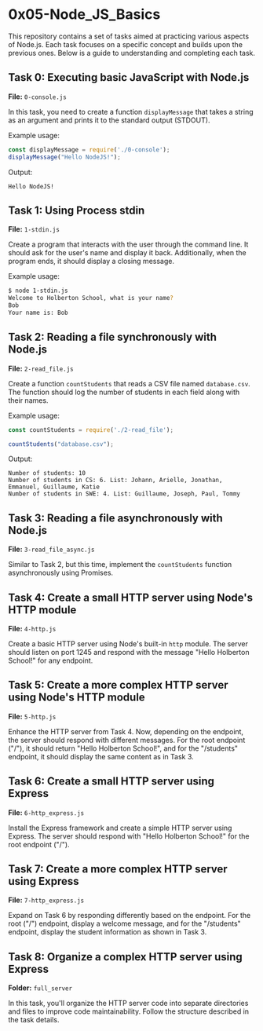 # 0x05-Node_JS_Basics

This repository contains a set of tasks aimed at practicing various aspects of Node.js. Each task focuses on a specific concept and builds upon the previous ones. Below is a guide to understanding and completing each task.

## Task 0: Executing basic JavaScript with Node.js

**File:** `0-console.js`

In this task, you need to create a function `displayMessage` that takes a string as an argument and prints it to the standard output (STDOUT).

Example usage:
```javascript
const displayMessage = require('./0-console');
displayMessage("Hello NodeJS!");
```

Output:
```
Hello NodeJS!
```

## Task 1: Using Process stdin

**File:** `1-stdin.js`

Create a program that interacts with the user through the command line. It should ask for the user's name and display it back. Additionally, when the program ends, it should display a closing message.

Example usage:
```bash
$ node 1-stdin.js
Welcome to Holberton School, what is your name?
Bob
Your name is: Bob
```

## Task 2: Reading a file synchronously with Node.js

**File:** `2-read_file.js`

Create a function `countStudents` that reads a CSV file named `database.csv`. The function should log the number of students in each field along with their names.

Example usage:
```javascript
const countStudents = require('./2-read_file');

countStudents("database.csv");
```

Output:
```
Number of students: 10
Number of students in CS: 6. List: Johann, Arielle, Jonathan, Emmanuel, Guillaume, Katie
Number of students in SWE: 4. List: Guillaume, Joseph, Paul, Tommy
```

## Task 3: Reading a file asynchronously with Node.js

**File:** `3-read_file_async.js`

Similar to Task 2, but this time, implement the `countStudents` function asynchronously using Promises.

## Task 4: Create a small HTTP server using Node's HTTP module

**File:** `4-http.js`

Create a basic HTTP server using Node's built-in `http` module. The server should listen on port 1245 and respond with the message "Hello Holberton School!" for any endpoint.

## Task 5: Create a more complex HTTP server using Node's HTTP module

**File:** `5-http.js`

Enhance the HTTP server from Task 4. Now, depending on the endpoint, the server should respond with different messages. For the root endpoint ("/"), it should return "Hello Holberton School!", and for the "/students" endpoint, it should display the same content as in Task 3.

## Task 6: Create a small HTTP server using Express

**File:** `6-http_express.js`

Install the Express framework and create a simple HTTP server using Express. The server should respond with "Hello Holberton School!" for the root endpoint ("/").

## Task 7: Create a more complex HTTP server using Express

**File:** `7-http_express.js`

Expand on Task 6 by responding differently based on the endpoint. For the root ("/") endpoint, display a welcome message, and for the "/students" endpoint, display the student information as shown in Task 3.

## Task 8: Organize a complex HTTP server using Express

**Folder:** `full_server`

In this task, you'll organize the HTTP server code into separate directories and files to improve code maintainability. Follow the structure described in the task details.

